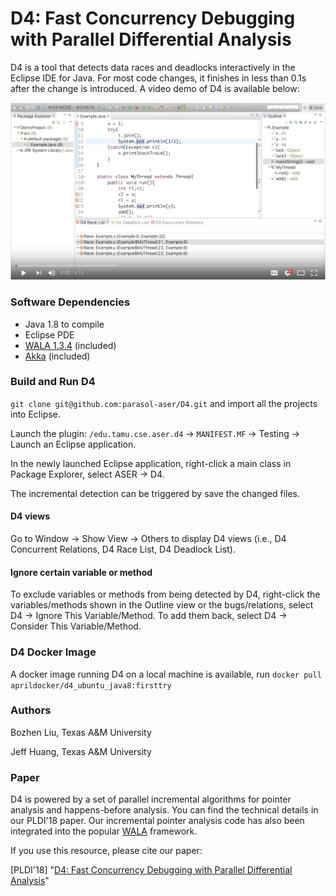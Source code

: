 # D4: Fast Concurrency Debugging with Parallel Differential Analysis

D4 is a tool that detects data races and deadlocks interactively in the Eclipse IDE for Java. For most code changes, it finishes in less than 0.1s after the change is introduced. A video demo of D4 is available below:

[![IMAGE|small](./d4_demo_fig.png)](https://www.youtube.com/watch?v=sAF4WYl7ANU&t "D4 Demo")

### Software Dependencies
- Java 1.8 to compile
- Eclipse PDE
- [WALA 1.3.4](https://github.com/wala/WALA) (included)
- [Akka](https://akka.io/) (included)

### Build and Run D4 

````git clone git@github.com:parasol-aser/D4.git```` and import all the projects into Eclipse. 

Launch the plugin:  ````/edu.tamu.cse.aser.d4```` -> ````MANIFEST.MF```` -> Testing -> Launch an Eclipse application. 

In the newly launched Eclipse application, right-click a main class in Package Explorer, select ASER -> D4.

The incremental detection can be triggered by save the changed files.

#### D4 views

Go to Window -> Show View -> Others to display D4 views (i.e., D4 Concurrent Relations, D4 Race List, D4 Deadlock List). 

#### Ignore certain variable or method

To exclude variables or methods from being detected by D4, right-click the variables/methods shown in the Outline view or the bugs/relations, select D4 -> Ignore This Variable/Method. To add them back, select D4 -> Consider This Variable/Method.

### D4 Docker Image
A docker image running D4 on a local machine is available, run 
````docker pull aprildocker/d4_ubuntu_java8:firsttry```` 

### Authors
Bozhen Liu, Texas A&M University

Jeff Huang, Texas A&M University

### Paper
D4 is powered by a set of parallel incremental algorithms for pointer analysis and happens-before analysis. You can find the technical details in our PLDI'18 paper. Our incremental pointer analysis code has also been integrated into the popular [WALA](https://github.com/april1989/Incremental_Points_to_Analysis.git) framework.

If you use this resource, please cite our paper: 

[PLDI'18] "[D4: Fast Concurrency Debugging with Parallel Differential Analysis](https://parasol.tamu.edu/~jeff/d4.pdf)"

